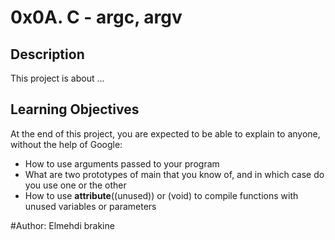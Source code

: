 # 0x0A. C - argc, argv

## Description
This project is about ...

## Learning Objectives
At the end of this project, you are expected to be able to explain to anyone, without the help of Google:
- How to use arguments passed to your program
- What are two prototypes of main that you know of, and in which case do you use one or the other
- How to use __attribute__((unused)) or (void) to compile functions with unused variables or parameters

#Author: Elmehdi brakine
